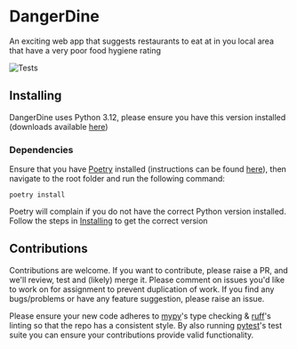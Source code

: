 # DangerDine

An exciting web app that suggests restaurants to eat at in you local area that have a very poor food hygiene rating

![Tests](https://github.com/CarrotManMatt/DangerDine/actions/workflows/tests.yml/badge.svg)

## Installing

DangerDine uses Python 3.12, please ensure you have this version installed (downloads available [here](https://www.python.org/downloads/release/python-3120/#Files))

### Dependencies

Ensure that you have [Poetry](https://python-poetry.org/) installed (instructions can be found [here](https://python-poetry.org/docs/#installation)), then navigate to the root folder and run the following command:

```shell
poetry install
```

Poetry will complain if you do not have the correct Python version installed. Follow the steps in [Installing](#Installing) to get the correct version

## Contributions

Contributions are welcome. If you want to contribute, please raise a PR, and we'll review, test and (likely) merge it. Please comment on issues you'd like to work on for assignment to prevent duplication of work. If you find any bugs/problems or have any feature suggestion, please raise an issue.

Please ensure your new code adheres to [mypy](https://www.mypy-lang.org/)'s type checking & [ruff](https://ruff.rs/)'s linting so that the repo has a consistent style. By also running [pytest]()'s test suite you can ensure your contributions provide valid functionality.